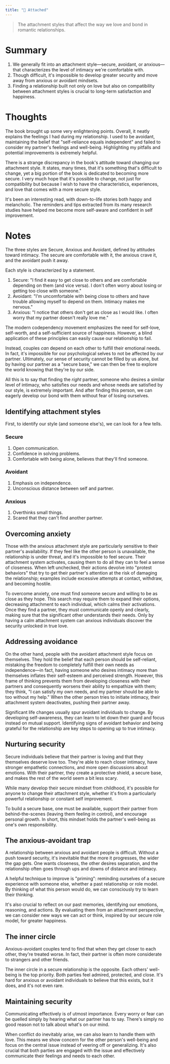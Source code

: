```yaml
---
title: "🧲 Attached"
---
```

> The attachment styles that affect the way we love and bond in romantic relationships.

# Summary
1. We generally fit into an attachment style—secure, avoidant, or anxious—that characterizes the level of intimacy we're comfortable with.
2. Though difficult, it's impossible to develop greater security and move away from anxious or avoidant mindsets.
3. Finding a relationship built not only on love but also on compatibility between attachment styles is crucial to long-term satisfaction and happiness.

# Thoughts
The book brought up some very enlightening points. Overall, it neatly explains the feelings I had during my relationship. I used to be avoidant, maintaining the belief that "self-reliance equals independent" and failed to consider my partner's feelings and well-being. Highlighting my pitfalls and potential improvements is extremely helpful.

There is a strange discrepancy in the book's attitude toward changing our attachment style. It states, many times, that it's something that's difficult to change, yet a big portion of the book is dedicated to becoming more secure. I very much hope that it's possible to change, not just for compatibility but because I wish to have the characteristics, experiences, and love that comes with a more secure style.

It's been an interesting read, with down-to-life stories both happy and melancholic. The reminders and tips extracted from its many research studies have helped me become more self-aware and confident in self improvement.

# Notes
The three styles are Secure, Anxious and Avoidant, defined by attitudes toward intimacy. The secure are comfortable with it, the anxious crave it, and the avoidant push it away.

Each style is characterized by a statement.
1. Secure: "I find it easy to get close to others and are comfortable depending on them (and vice versa). I don't often worry about losing or getting too close with someone."
2. Avoidant: "I'm uncomfortable with being close to others and have trouble allowing myself to depend on them. Intimacy makes me nervous."
3. Anxious: "I notice that others don't get as close as I would like. I often worry that my partner doesn't really love me."

The modern codependency movement emphasizes the need for self-love, self-worth, and a self-sufficient source of happiness. However, a blind application of these principles can easily cause our relationship to fail.

Instead, couples _can_ depend on each other to fulfill their emotional needs. In fact, it's impossible for our psychological selves to not be affected by our partner. Ultimately, our sense of security cannot be filled by us alone, but by having our partner as a "secure base," we can then be free to explore the world knowing that they're by our side.

All this is to say that finding the _right_ partner, someone who desires a similar level of intimacy, who satisfies our needs and whose needs are satisfied by our style, is extremely important. And after finding this person, we can eagerly develop our bond with them without fear of losing ourselves.

## Identifying attachment styles
First, to identify our style (and someone else's), we can look for a few tells.

### Secure
1. Open communication.
2. Confidence in solving problems.
3. Comfortable with being alone, believes that they'll find someone.

### Avoidant
1. Emphasis on independence.
2. Unconscious distance between self and partner.

### Anxious
1. Overthinks small things.
2. Scared that they can't find another partner.

## Overcoming anxiety
Those with the anxious attachment style are particularly sensitive to their partner's availability. If they feel like the other person is unavailable, the relationship is under threat, and it's impossible to feel secure. Their attachment system activates, causing them to do all they can to feel a sense of closeness. When left unchecked, their actions devolve into "protest behaviors" that try to get their partner's attention at the risk of damaging the relationship; examples include excessive attempts at contact, withdraw, and becoming hostile.

To overcome anxiety, one must find someone secure and willing to be as close as they hope. This search may require them to expand their options, decreasing attachment to each individual, which calms their activations. Once they find a partner, they must communicate openly and clearly, making sure that the significant other understands their needs. Only by having a calm attachment system can anxious individuals discover the security unlocked in true love.

## Addressing avoidance
On the other hand, people with the avoidant attachment style focus on themselves. They hold the belief that each person should be self-reliant, mistaking the freedom to completely fulfill their own needs as independence—in fact, having someone who desires intimacy more than themselves inflates their self-esteem and perceived strength. However, this frame of thinking prevents them from developing closeness with their partners and consequently worsens their ability to empathize with them; they think, "I can satisfy my own needs, and my partner should be able to too without my help." When the other person tries to initiate intimacy, their attachment system deactivates, pushing their partner away.

Significant life changes usually spur avoidant individuals to change. By developing self-awareness, they can learn to let down their guard and focus instead on mutual support. Identifying signs of avoidant behavior and being grateful for the relationship are key steps to opening up to true intimacy.

## Nurturing security
Secure individuals believe that their partner is loving and that they themselves deserve love too. They're able to reach closer intimacy, have stronger empathetic connections, and more open discussions about emotions. With their partner, they create a protective shield, a secure base, and makes the rest of the world seem a bit less scary.

While many develop their secure mindset from childhood, it's possible for anyone to change their attachment style, whether it's from a particularly powerful relationship or constant self improvement.

To build a secure base, one must be available, support their partner from behind-the-scenes (leaving them feeling in control), and encourage personal growth. In short, this mindset holds the partner's well-being as one's own responsibility.

## The anxious-avoidant trap
A relationship between anxious and avoidant people is difficult. Without a push toward security, it's inevitable that the more it progresses, the wider the gap gets. One wants closeness, the other desires separation, and the relationship often goes through ups and downs of distance and intimacy.

A helpful technique to improve is "priming": reminding ourselves of a secure experience with someone else, whether a past relationship or role model. By thinking of what this person would do, we can consciously try to learn their thinking.

It's also crucial to reflect on our past memories, identifying our emotions, reasoning, and actions. By evaluating them from an attachment perspective, we can consider new ways we can act or think, inspired by our secure role model, for greater happiness.

## The inner circle
Anxious-avoidant couples tend to find that when they get closer to each other, they're treated worse. In fact, their partner is often more considerate to strangers and other friends.

The inner circle in a secure relationship is the opposite. Each others' well-being is the top priority. Both parties feel admired, protected, and close. It's hard for anxious or avoidant individuals to believe that this exists, but it does, and it's not even rare.

## Maintaining security
Communicating effectively is of utmost importance. Every worry or fear can be quelled simply by hearing what our partner has to say. There's simply no good reason not to talk about what's on our mind.

When conflict do inevitably arise, we can also learn to handle them with love. This means we show concern for the other person's well-being and focus on the central issue instead of veering off or generalizing. It's also crucial that both parties are engaged with the issue and effectively communicate their feelings and needs to each other.